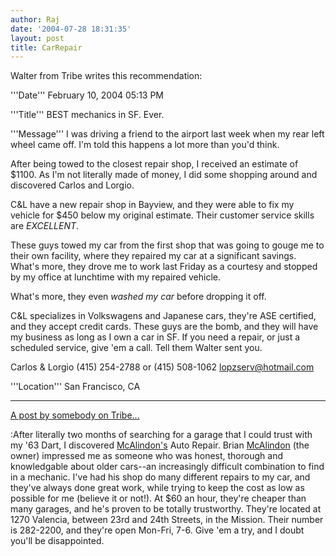 ```yaml
---
author: Raj
date: '2004-07-28 18:31:35'
layout: post
title: CarRepair
---
```


Walter from Tribe writes this recommendation:

'''Date''' 
February 10, 2004 05:13 PM 

'''Title'''
BEST mechanics in SF. Ever. 

'''Message''' 
I was driving a friend to the airport last week when my rear left wheel came off. I'm told this happens a lot more than you'd think. 

After being towed to the closest repair shop, I received an estimate of $1100. As I'm not literally made of money, I did some shopping around and discovered Carlos and Lorgio. 

C&L have a new repair shop in Bayview, and they were able to fix my vehicle for $450 below my original estimate. Their customer service skills are *EXCELLENT*. 

These guys towed my car from the first shop that was going to gouge me to their own facility, where they repaired my car at a significant savings. What's more, they drove me to work last Friday as a courtesy and stopped by my office at lunchtime with my repaired vehicle. 

What's more, they even *washed my car* before dropping it off. 

C&L specializes in Volkswagens and Japanese cars, they're ASE certified, and they accept credit cards. These guys are the bomb, and they will have my business as long as I own a car in SF. If you need a repair, or just a scheduled service, give 'em a call. Tell them Walter sent you. 

Carlos & Lorgio 
(415) 254-2788 or (415) 508-1062 
lopzserv@hotmail.com 

'''Location'''
San Francisco, CA 

----

[A post by somebody on Tribe...](http://www.tribe.net/tribe/servlet/template/pub%2CViewRecommendation.vm?recid=6fdeedb8-4c9d-4391-b156-3ba4d156b8ca&nextpage=http%3A%2F%2Fwww.tribe.net%2Ftribe%2Fservlet%2Ftemplate%2Fpub%2CViewRequest.vm%3Fmessageid%3D382b2155-eb54-4f6c-91fd-c4e5c27d82b2%26homeview%3Dtrue)

:After literally two months of searching for a garage that I could trust with my '63 Dart, I discovered [McAlindon's](McAlindon's.html) Auto Repair. Brian [McAlindon](McAlindon.html) (the owner) impressed me as someone who was honest, thorough and knowledgable about older cars--an increasingly difficult combination to find in a mechanic. I've had his shop do many different repairs to my car, and they've always done great work, while trying to keep the cost as low as possible for me (believe it or not!). At $60 an hour, they're cheaper than many garages, and he's proven to be totally trustworthy. They're located at 1270 Valencia, between 23rd and 24th Streets, in the Mission. Their number is 282-2200, and they're open Mon-Fri, 7-6. Give 'em a try, and I doubt you'll be disappointed.
